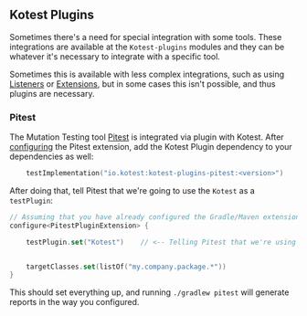 ## Kotest Plugins

Sometimes there's a need for special integration with some tools. These integrations are available at the `Kotest-plugins` modules and they can be whatever it's necessary to integrate with a specific tool.

Sometimes this is available with less complex integrations, such as using [Listeners](reference.md#listeners) or [Extensions](reference.md#extensions), but in some cases this isn't possible, and thus plugins are necessary.


### Pitest

The Mutation Testing tool [Pitest](https://pitest.org/) is integrated via plugin with Kotest. After [configuring](https://gradle-pitest-plugin.solidsoft.info/) the Pitest extension, add the Kotest Plugin dependency to your dependencies as well:

```kotlin
    testImplementation("io.kotest:kotest-plugins-pitest:<version>")
```

After doing that, tell Pitest that we're going to use the `Kotest` as a `testPlugin`:

```kotlin
// Assuming that you have already configured the Gradle/Maven extension
configure<PitestPluginExtension> {

    testPlugin.set("Kotest")    // <-- Telling Pitest that we're using Kotest


    targetClasses.set(listOf("my.company.package.*"))
}
```

This should set everything up, and running `./gradlew pitest` will generate reports in the way you configured.

